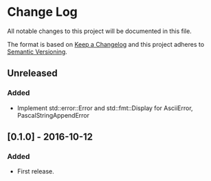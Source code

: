 # Change Log
All notable changes to this project will be documented in this file.

The format is based on [Keep a Changelog](http://keepachangelog.com/) 
and this project adheres to [Semantic Versioning](http://semver.org/).

## Unreleased
### Added
- Implement std::error::Error and std::fmt::Display for AsciiError, PascalStringAppendError

## [0.1.0] - 2016-10-12
### Added
- First release.
